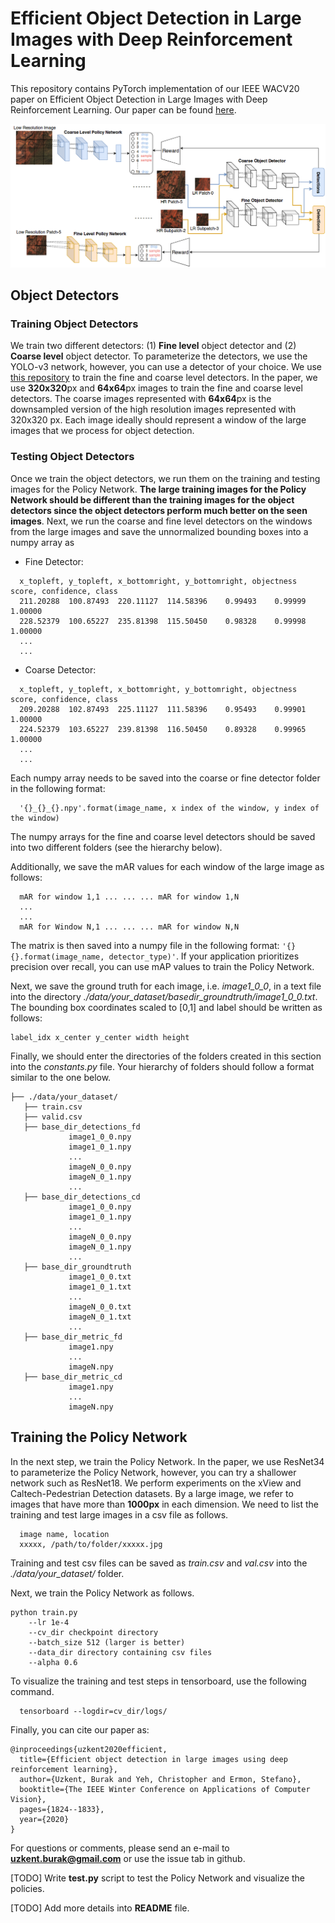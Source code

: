 # Efficient Object Detection in Large Images with Deep Reinforcement Learning

This repository contains PyTorch implementation of our IEEE WACV20 paper on Efficient Object Detection in Large
Images with Deep Reinforcement Learning. Our paper can be found [here](http://openaccess.thecvf.com/content_WACV_2020/papers/Uzkent_Efficient_Object_Detection_in_Large_Images_Using_Deep_Reinforcement_Learning_WACV_2020_paper.pdf).

<img src="./figures/framework.png" alt="WAMI_Positives" style="width: 200p;"/>

## Object Detectors
### Training Object Detectors
We train two different detectors: (1) **Fine level** object detector and (2) **Coarse level** object detector. To parameterize
the detectors, we use the YOLO-v3 network, however, you can use a detector of your choice. We use [this repository](https://github.com/eriklindernoren/PyTorch-YOLOv3) to train the
fine and coarse level detectors. In the paper, we use **320x320**px and **64x64**px images to train the fine and coarse level detectors. The coarse images represented with **64x64**px is the downsampled version of the high resolution images represented with 320x320 px. Each image ideally should represent a window of the large images that we process for object detection.

### Testing Object Detectors
Once we train the object detectors, we run them on the training and testing images for the Policy Network. **The large training images for the Policy Network should be different than the training images for the object detectors since the object detectors perform much better on the seen images**. Next, we run the coarse and fine level detectors on the windows from the large images and save the unnormalized bounding boxes into a numpy array as

  - Fine Detector:
  ```
    x_topleft, y_topleft, x_bottomright, y_bottomright, objectness score, confidence, class
    211.20288  100.87493  220.11127  114.58396    0.99493    0.99999    1.00000
    228.52379  100.65227  235.81398  115.50450    0.98328    0.99998    1.00000
    ...
    ...
  ```
  - Coarse Detector:
  ```
    x_topleft, y_topleft, x_bottomright, y_bottomright, objectness score, confidence, class
    209.20288  102.87493  225.11127  111.58396    0.95493    0.99901    1.00000
    224.52379  103.65227  239.81398  116.50450    0.89328    0.99965    1.00000
    ...
    ...
  ```
Each numpy array needs to be saved into the coarse or fine detector folder in the following format:
```
  '{}_{}_{}.npy'.format(image_name, x index of the window, y index of the window)
```
The numpy arrays for the fine and coarse level detectors should be saved into two different folders (see the hierarchy below).

Additionally, we save the mAR values for each window of the large image as follows:
```
  mAR for window 1,1 ... ... ... mAR for window 1,N
  ...
  ...
  mAR for Window N,1 ... ... ... mAR for window N,N
```
The matrix is then saved into a numpy file in the following format: ``'{}{}.format(image_name, detector_type)'``. If your application prioritizes precision over recall, you can use mAP values to train the Policy Network.

Next, we save the ground truth for each image, i.e. *image1_0_0*, in a text file into the directory *./data/your_dataset/basedir_groundtruth/image1_0_0.txt*. The bounding box coordinates scaled to [0,1] and label should be written as follows:
```
label_idx x_center y_center width height
```

Finally, we should enter the directories of the folders created in this section into the *constants.py* file. Your hierarchy of folders should follow a format similar to the one below.

```
├── ./data/your_dataset/
   ├── train.csv
   ├── valid.csv
   ├── base_dir_detections_fd
             image1_0_0.npy
             image1_0_1.npy
             ...
             imageN_0_0.npy
             imageN_0_1.npy
             ...
   ├── base_dir_detections_cd
             image1_0_0.npy
             image1_0_1.npy
             ...
             imageN_0_0.npy
             imageN_0_1.npy
             ...
   ├── base_dir_groundtruth
             image1_0_0.txt
             image1_0_1.txt
             ...
             imageN_0_0.txt
             imageN_0_1.txt
             ...
   ├── base_dir_metric_fd
             image1.npy
             ...
             imageN.npy
   ├── base_dir_metric_cd
             image1.npy
             ...
             imageN.npy
```

## Training the Policy Network
In the next step, we train the Policy Network. In the paper, we use ResNet34 to parameterize the Policy Network, however, you can try a shallower network such as ResNet18. We perform experiments on the xView and Caltech-Pedestrian Detection datasets. By a large image, we refer to images that have more than **1000px** in each dimension. We need to list the training and test large images in a csv file as follows.
```
  image name, location
  xxxxx, /path/to/folder/xxxxx.jpg
```
Training and test csv files can be saved as *train.csv* and *val.csv* into the *./data/your_dataset/* folder.

Next, we train the Policy Network as follows.
```
python train.py
    --lr 1e-4
    --cv_dir checkpoint directory
    --batch_size 512 (larger is better)
    --data_dir directory containing csv files
    --alpha 0.6
```

To visualize the training and test steps in tensorboard, use the following command.
```
  tensorboard --logdir=cv_dir/logs/
```

Finally, you can cite our paper as:
```
@inproceedings{uzkent2020efficient,
  title={Efficient object detection in large images using deep reinforcement learning},
  author={Uzkent, Burak and Yeh, Christopher and Ermon, Stefano},
  booktitle={The IEEE Winter Conference on Applications of Computer Vision},
  pages={1824--1833},
  year={2020}
}
```
For questions or comments, please send an e-mail to **uzkent.burak@gmail.com** or use the issue tab in github.

[TODO] Write **test.py** script to test the Policy Network and visualize the policies.

[TODO] Add more details into **README** file.
